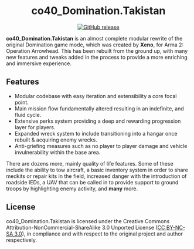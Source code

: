 <h1 align="center">
    co40_Domination.Takistan
</h1>

<p align="center">
    <a href="https://github.com/pridit/co40_Domination.Takistan/releases">
        <img alt="GitHub release" src="https://img.shields.io/github/release/Pridit/co40_Domination.Takistan.svg">
    </a>
</p>

**co40_Domination.Takistan** is an almost complete modular rewrite of the original Domination game mode, which was created by **Xeno**, for Arma 2: Operation Arrowhead. This has been rebuilt from the ground up, with many new features and tweaks added in the process to provide a more enriching and immersive experience.

## Features
- Modular codebase with easy iteration and extensibility a core focal point.
- Main mission flow fundamentally altered resulting in an indefinite, and fluid cycle.
- Extensive perks system providing a deep and rewarding progression layer for players.
- Expanded wreck system to include transitioning into a hangar once rebuilt & acquiring enemy wrecks.
- Anti-griefing measures such as no player to player damage and vehicle invulnerability within the base area.

There are dozens more, mainly quality of life features. Some of these include the ability to tow aircraft, a basic inventory system in order to share medkits or repair kits in the field, increased danger with the introduction of roadside IEDs, a UAV that can be called in to provide support to ground troops by highlighting enemy activity, and **many** more.

## License
co40_Domination.Takistan is licensed under the Creative Commons Attribution-NonCommercial-ShareAlike 3.0 Unported License ([CC BY-NC-SA 3.0](https://creativecommons.org/licenses/by-nc-sa/3.0/)), in compliance and with respect to the original project and author respectively.
